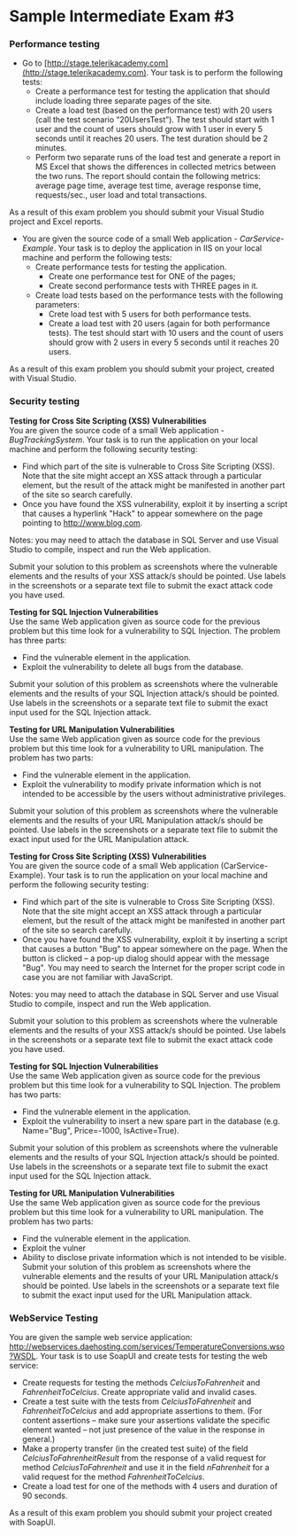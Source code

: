 # Sample Intermediate Exam #3

### Performance testing
* Go to [http://stage.telerikacademy.com](http://stage.telerikacademy.com). Your task is to perform the following tests:
	* Create a performance test for testing the application that should include loading three separate pages of the site.
	* Create a load test (based on the performance test) with 20 users (call the test scenario “20UsersTest”). The test should start with 1 user and the count of users should grow with 1 user in every 5 seconds until it reaches 20 users. The test duration should be 2 minutes.
	* Perform two separate runs of the load test and generate a report in MS Excel that shows the differences in collected metrics between the two runs. The report should contain the following metrics: average page time, average test time, average response time, requests/sec., user load and total transactions.

As a result of this exam problem you should submit your Visual Studio project and Excel reports.

* You are given the source code of a small Web application - *CarService-Example*. Your task is to deploy the application in IIS on your local machine and perform the following tests:
	* Create performance tests for testing the application.
		* Create one performance test for ONE of the pages;
		* Create second performance tests with THREE pages in it.
	* Create load tests based on the performance tests with the following parameters:
		* Crete load test with 5 users for both performance tests.
		* Create a load test with 20 users (again for both performance tests). The test should start with 10 users and the count of users should grow with 2 users in every 5 seconds until it reaches 20 users.

As a result of this exam problem you should submit your project, created with Visual Studio. 

### Security testing
**Testing for Cross Site Scripting (XSS) Vulnerabilities** </br>
You are given the source code of a small Web application - *BugTrackingSystem*. Your task is to run the application on your local machine and perform the following security testing:
* Find which part of the site is vulnerable to Cross Site Scripting (XSS). Note that the site might accept an XSS attack through a particular element, but the result of the attack might be manifested in another part of the site so search carefully.
* Once you have found the XSS vulnerability, exploit it by inserting a script that causes a hyperlink "Hack" to appear somewhere on the page pointing to http://www.blog.com.
	
Notes: you may need to attach the database in SQL Server and use Visual Studio to compile, inspect and run the Web application.

Submit your solution to this problem as screenshots where the vulnerable elements and the results of your XSS attack/s should be pointed. Use labels in the screenshots or a separate text file to submit the exact attack code you have used.

**Testing for SQL Injection Vulnerabilities**</br>
Use the same Web application given as source code for the previous problem but this time look for a vulnerability to SQL Injection. The problem has three parts:
* Find the vulnerable element in the application.
* Exploit the vulnerability to delete all bugs from the database.

Submit your solution of this problem as screenshots where the vulnerable elements and the results of your SQL Injection attack/s should be pointed. Use labels in the screenshots or a separate text file to submit the exact input used for the SQL Injection attack.

**Testing for URL Manipulation Vulnerabilities**</br>
Use the same Web application given as source code for the previous problem but this time look for a vulnerability to URL manipulation. The problem has two parts:
* Find the vulnerable element in the application.
* Exploit the vulnerability to modify private information which is not intended to be accessible by the users without administrative privileges.

Submit your solution of this problem as screenshots where the vulnerable elements and the results of your URL Manipulation attack/s should be pointed. Use labels in the screenshots or a separate text file to submit the exact input used for the URL Manipulation attack.

**Testing for Cross Site Scripting (XSS) Vulnerabilities**</br>
You are given the source code of a small Web application (CarService-Example). Your task is to run the application on your local machine and perform the following security testing:
* Find which part of the site is vulnerable to Cross Site Scripting (XSS). Note that the site might accept an XSS attack through a particular element, but the result of the attack might be manifested in another part of the site so search carefully.
* Once you have found the XSS vulnerability, exploit it by inserting a script that causes a button "Bug" to appear somewhere on the page. When the button is clicked – a pop-up dialog should appear with the message "Bug". You may need to search the Internet for the proper script code in case you are not familiar with JavaScript.
	
Notes: you may need to attach the database in SQL Server and use Visual Studio to compile, inspect and run the Web application.

Submit your solution to this problem as screenshots where the vulnerable elements and the results of your XSS attack/s should be pointed. Use labels in the screenshots or a separate text file to submit the exact attack code you have used.

**Testing for SQL Injection Vulnerabilities** </br>
Use the same Web application given as source code for the previous problem but this time look for a vulnerability to SQL Injection. The problem has two parts:
* Find the vulnerable element in the application.
* Exploit the vulnerability to insert a new spare part in the database (e.g. Name="Bug", Price=-1000, IsActive=True).
	
Submit your solution of this problem as screenshots where the vulnerable elements and the results of your SQL Injection attack/s should be pointed. Use labels in the screenshots or a separate text file to submit the exact input used for the SQL Injection attack.

**Testing for URL Manipulation Vulnerabilities** </br>
Use the same Web application given as source code for the previous problem but this time look for a vulnerability to URL manipulation. The problem has two parts:
* Find the vulnerable element in the application.
* Exploit the vulner
* Ability to disclose private information which is not intended to be visible.
Submit your solution of this problem as screenshots where the vulnerable elements and the results of your URL Manipulation attack/s should be pointed. Use labels in the screenshots or a separate text file to submit the exact input used for the URL Manipulation attack.

### WebService Testing
You are given the sample web service application: http://webservices.daehosting.com/services/TemperatureConversions.wso?WSDL.
Your task is to use SoapUI and create tests for testing the web service: 
* Create requests for testing the methods *CelciusToFahrenheit* and *FahrenheitToCelcius*. Create appropriate valid and invalid cases.
* Create a test suite with the tests from *CelciusToFahrenheit* and *FahrenheitToCelcius* and add appropriate assertions to them. (For content assertions – make sure your assertions validate the specific element wanted – not just presence of the value in the response in general.)
* Make a property transfer (in the created test suite) of the field *CelciusToFahrenheitResult* from the response of a valid request for method *CelciusToFahrenheit* and use it in the field *nFahrenheit* for a valid request for the method *FahrenheitToCelcius*.
* Create a load test for one of the methods with 4 users and duration of 90 seconds.

As a result of this exam problem you should submit your project created with SoapUI. 









